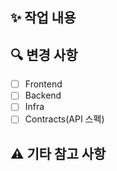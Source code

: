 ## ✨ 작업 내용
<!-- 어떤 기능을 개발/수정했는지 간단히 작성 -->

## 🔍 변경 사항
- [ ] Frontend
- [ ] Backend
- [ ] Infra
- [ ] Contracts(API 스펙)

## ⚠️ 기타 참고 사항
<!-- 배포 시 주의할 점, 리뷰어가 알아야 할 부분 -->